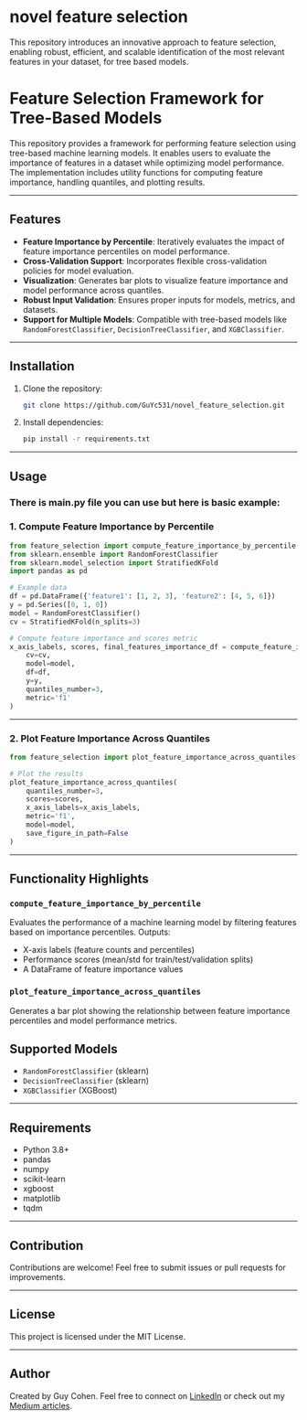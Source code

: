 # novel feature selection
This repository introduces an innovative approach to feature selection, enabling robust, efficient, and scalable identification of the most relevant features in your dataset, for tree based models.


# Feature Selection Framework for Tree-Based Models

This repository provides a framework for performing feature selection using tree-based machine learning models. It enables users to evaluate the importance of features in a dataset while optimizing model performance. The implementation includes utility functions for computing feature importance, handling quantiles, and plotting results.

---

## Features

- **Feature Importance by Percentile**: Iteratively evaluates the impact of feature importance percentiles on model performance.
- **Cross-Validation Support**: Incorporates flexible cross-validation policies for model evaluation.
- **Visualization**: Generates bar plots to visualize feature importance and model performance across quantiles.
- **Robust Input Validation**: Ensures proper inputs for models, metrics, and datasets.
- **Support for Multiple Models**: Compatible with tree-based models like `RandomForestClassifier`, `DecisionTreeClassifier`, and `XGBClassifier`.

---

## Installation

1. Clone the repository:
   ```bash
   git clone https://github.com/GuYc531/novel_feature_selection.git
   ```

2. Install dependencies:
   ```bash
   pip install -r requirements.txt
   ```

---

## Usage

### There is main.py file you can use but here is basic example:

### 1. Compute Feature Importance by Percentile

```python
from feature_selection import compute_feature_importance_by_percentile
from sklearn.ensemble import RandomForestClassifier
from sklearn.model_selection import StratifiedKFold
import pandas as pd

# Example data
df = pd.DataFrame({'feature1': [1, 2, 3], 'feature2': [4, 5, 6]})
y = pd.Series([0, 1, 0])
model = RandomForestClassifier()
cv = StratifiedKFold(n_splits=3)

# Compute feature importance and scores metric
x_axis_labels, scores, final_features_importance_df = compute_feature_importance_by_percentile(
    cv=cv,
    model=model,
    df=df,
    y=y,
    quantiles_number=3,
    metric='f1'
)
```

---

### 2. Plot Feature Importance Across Quantiles

```python
from feature_selection import plot_feature_importance_across_quantiles

# Plot the results
plot_feature_importance_across_quantiles(
    quantiles_number=3,
    scores=scores,
    x_axis_labels=x_axis_labels,
    metric='f1',
    model=model,
    save_figure_in_path=False
)
```

---

## Functionality Highlights

### `compute_feature_importance_by_percentile`
Evaluates the performance of a machine learning model by filtering features based on importance percentiles. Outputs:
- X-axis labels (feature counts and percentiles)
- Performance scores (mean/std for train/test/validation splits)
- A DataFrame of feature importance values

### `plot_feature_importance_across_quantiles`
Generates a bar plot showing the relationship between feature importance percentiles and model performance metrics.

## Supported Models
- `RandomForestClassifier` (sklearn)
- `DecisionTreeClassifier` (sklearn)
- `XGBClassifier` (XGBoost)

---

## Requirements
- Python 3.8+
- pandas
- numpy
- scikit-learn
- xgboost
- matplotlib
- tqdm

---

## Contribution
Contributions are welcome! Feel free to submit issues or pull requests for improvements.

---

## License
This project is licensed under the MIT License.

---

## Author
Created by Guy Cohen. Feel free to connect on [LinkedIn](https://www.linkedin.com/in/guy-cohen-a17a5a160/) or check out my [Medium articles](https://medium.com/@guycohen_958).
